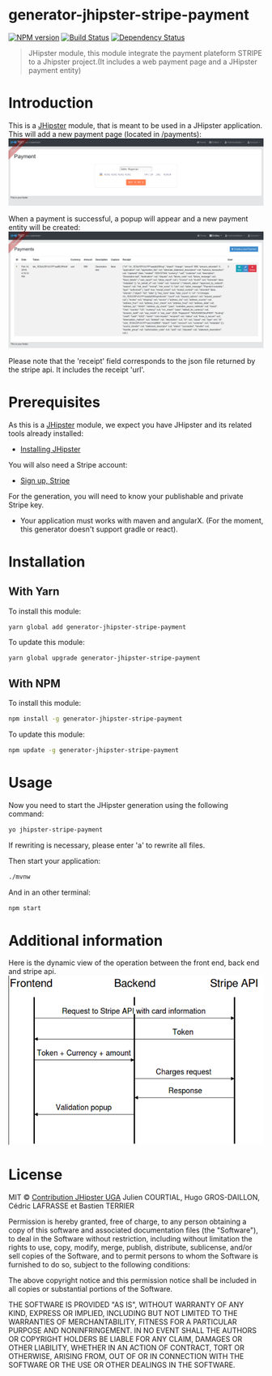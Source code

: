# generator-jhipster-stripe-payment
[![NPM version][npm-image]][npm-url] [![Build Status][travis-image]][travis-url] [![Dependency Status][daviddm-image]][daviddm-url]
> JHipster module, this module integrate the payment plateform STRIPE to a Jhipster project.(It includes a web payment page and a JHipster payment entity)

# Introduction

This is a [JHipster](http://jhipster.github.io/) module, that is meant to be used in a JHipster application. This will add a new payment page (located in /payments):
![Payment Page](images/PaymentPage.png)

When a payment is successful, a popup will appear and a new payment entity will be created:
![Entity Page](images/EntityPayment.png)

Please note that the 'receipt' field corresponds to the json file returned by the stripe api. It includes the receipt 'url'.


# Prerequisites

As this is a [JHipster](http://jhipster.github.io/) module, we expect you have JHipster and its related tools already installed:

- [Installing JHipster](https://jhipster.github.io/installation.html)

You will also need a Stripe account:

- [Sign up, Stripe](https://dashboard.stripe.com/register)

For the generation, you will need to know your publishable and private Stripe key.

- Your application must works with maven and angularX. (For the moment, this generator doesn't support gradle or react).


# Installation

## With Yarn

To install this module:

```bash
yarn global add generator-jhipster-stripe-payment
```

To update this module:

```bash
yarn global upgrade generator-jhipster-stripe-payment
```

## With NPM

To install this module:

```bash
npm install -g generator-jhipster-stripe-payment
```

To update this module:

```bash
npm update -g generator-jhipster-stripe-payment
```

# Usage

Now you need to start the JHipster generation using the following command:
```bash
yo jhipster-stripe-payment
```
If rewriting is necessary, please enter 'a' to rewrite all files.

Then start your application:
```bash
./mvnw
```
And in an other terminal:
```bash
npm start
```

# Additional information
Here is the dynamic view of the operation between the front end, back end and stripe api.
![Stripe dynamic view with JHipster](images/diagram.png)

# License


MIT © [Contribution JHipster UGA](https://github.com/contribution-jhipster-uga/)
Julien COURTIAL, Hugo GROS-DAILLON, Cédric LAFRASSE et Bastien TERRIER

Permission is hereby granted, free of charge, to any person obtaining a copy of this software and associated documentation files (the "Software"), to deal in the Software without restriction, including without limitation the rights to use, copy, modify, merge, publish, distribute, sublicense, and/or sell copies of the Software, and to permit persons to whom the Software is furnished to do so, subject to the following conditions:

The above copyright notice and this permission notice shall be included in all copies or substantial portions of the Software.

THE SOFTWARE IS PROVIDED "AS IS", WITHOUT WARRANTY OF ANY KIND, EXPRESS OR IMPLIED, INCLUDING BUT NOT LIMITED TO THE WARRANTIES OF MERCHANTABILITY, FITNESS FOR A PARTICULAR PURPOSE AND NONINFRINGEMENT. IN NO EVENT SHALL THE AUTHORS OR COPYRIGHT HOLDERS BE LIABLE FOR ANY CLAIM, DAMAGES OR OTHER LIABILITY, WHETHER IN AN ACTION OF CONTRACT, TORT OR OTHERWISE, ARISING FROM, OUT OF OR IN CONNECTION WITH THE SOFTWARE OR THE USE OR OTHER DEALINGS IN THE SOFTWARE.

[npm-image]: https://img.shields.io/npm/v/generator-jhipster-database-backup.svg
[npm-url]: https://npmjs.org/package/generator-jhipster-database-backup
[travis-image]: https://travis-ci.org/contribution-jhipster-uga/generator-jhipster-database-backup.svg?branch=master
[travis-url]: https://travis-ci.org/contribution-jhipster-uga/generator-jhipster-database-backup
[daviddm-image]: https://david-dm.org/contribution-jhipster-uga/generator-jhipster-database-backup.svg?theme=shields.io
[daviddm-url]: https://david-dm.org/contribution-jhipster-uga/generator-jhipster-database-backup
